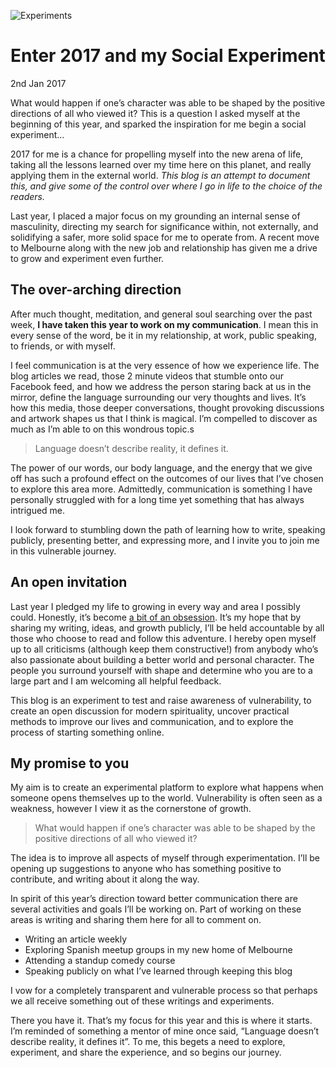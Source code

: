 ![][image-1]
# Enter 2017 and my Social Experiment
<time> 2nd Jan 2017 </time>

What would happen if one’s character was able to be shaped by the positive directions of all who viewed it? This is a question I asked myself at the beginning of this year, and sparked the inspiration for me begin a social experiment…

2017 for me is a chance for propelling myself into the new arena of life, taking all the lessons learned over my time here on this planet, and really applying them in the external world. *This blog is an attempt to document this, and give some of the control over where I go in life to the choice of the readers.*

Last year, I placed a major focus on my grounding an internal sense of masculinity, directing my search for significance within, not externally, and solidifying a safer, more solid space for me to operate from. A recent move to Melbourne along with the new job and relationship has given me a drive to grow and experiment even further.

## The over-arching direction
After much thought, meditation, and general soul searching over the past week, **I have taken this year to work on my communication**. I mean this in every sense of the word, be it in my relationship, at work, public speaking, to friends, or with myself.

I feel communication is at the very essence of how we experience life. The blog articles we read, those 2 minute videos that stumble onto our Facebook feed, and how we address the person staring back at us in the mirror, define the language surrounding our very thoughts and lives. It’s how this media, those deeper conversations, thought provoking discussions and artwork shapes us that I think is magical. I’m compelled to discover as much as I’m able to on this wondrous topic.s

> Language doesn’t describe reality, it defines it.

The power of our words, our body language, and the energy that we give off has such a profound effect on the outcomes of our lives that I’ve chosen to explore this area more. Admittedly, communication is something I have personally struggled with for a long time yet something that has always intrigued me.

I look forward to stumbling down the path of learning how to write, speaking publicly, presenting better, and expressing more, and I invite you to join me in this vulnerable journey.


## An open invitation
Last year I pledged my life to growing in every way and area I possibly could. Honestly, it’s become [a bit of an obsession][1]. It’s my hope that by sharing my writing, ideas, and growth publicly, I’ll be held accountable by all those who choose to read and follow this adventure. I hereby open myself up to all criticisms (although keep them constructive!) from anybody who’s also passionate about building a better world and personal character. The people you surround yourself with shape and determine who you are to a large part and I am welcoming all helpful feedback.

This blog is an experiment to test and raise awareness of vulnerability, to create an open discussion for modern spirituality, uncover practical methods to improve our lives and communication, and to explore the process of starting something online.


## My promise to you
My aim is to create an experimental platform to explore what happens when someone opens themselves up to the world. Vulnerability is often seen as a weakness, however I view it as the cornerstone of growth.

> What would happen if one’s character was able to be shaped by the positive directions of all who viewed it?

The idea is to improve all aspects of myself through experimentation. I’ll be opening up suggestions to anyone who has something positive to contribute, and writing about it along the way.

In spirit of this year’s direction toward better communication there are several activities and goals I’ll be working on. Part of working on these areas is writing and sharing them here for all to comment on.

- Writing an article weekly
- Exploring Spanish meetup groups in my new home of Melbourne
- Attending a standup comedy course
- Speaking publicly on what I’ve learned through keeping this blog

I vow for a completely transparent and vulnerable process so that perhaps we  all receive something out of these writings and experiments.

There you have it. That’s my focus for this year and this is where it starts. I’m reminded of something a mentor of mine once said, “Language doesn’t describe reality, it defines it”. To me, this begets a need to explore, experiment, and share the experience, and so begins our journey.

[1]:	obession

[image-1]:	/images/content/article-1/header.svg "Experiments"